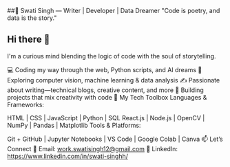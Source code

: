 ##🌟 Swati Singh — Writer | Developer | Data Dreamer
"Code is poetry, and data is the story."

## Hi there 👋

I'm a curious mind blending the logic of code with the soul of storytelling.

💻 Coding my way through the web, Python scripts, and AI dreams
🧠 Exploring computer vision, machine learning & data analysis
✍️ Passionate about writing—technical blogs, creative content, and more
🎨 Building projects that mix creativity with code
🧠 My Tech Toolbox
Languages & Frameworks:

HTML | CSS | JavaScript | Python | SQL
React.js | Node.js | OpenCV | NumPy | Pandas | Matplotlib
Tools & Platforms:

Git + GitHub | Jupyter Notebooks | VS Code | Google Colab | Canva
📫 Let’s Connect
📧 Email: work.swatisingh12@gmail.com
💼 LinkedIn: https://www.linkedin.com/in/swati-singhh/
